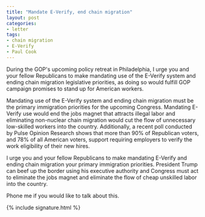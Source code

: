 ```yaml
---
title: "Mandate E-Verify, end chain migration"
layout: post
categories:
- letter
tags:
- chain migration
- E-Verify
- Paul Cook
---
```


During the GOP's upcoming policy retreat in Philadelphia, I urge you and your fellow Republicans to make mandating use of the E-Verify system and ending chain migration legislative priorities, as doing so would fulfill GOP campaign promises to stand up for American workers.

Mandating use of the E-Verify system and ending chain migration must be the primary immigration priorities for the upcoming Congress. Mandating E-Verify use would end the jobs magnet that attracts illegal labor and eliminating non-nuclear chain migration would cut the flow of unnecessary low-skilled workers into the country. Additionally, a recent poll conducted by Pulse Opinion Research shows that more than 90% of Republican voters, and 78% of all American voters, support requiring employers to verify the work eligibility of their new hires.

I urge you and your fellow Republicans to make mandating E-Verify and ending chain migration your primary immigration priorities. President Trump can beef up the border using his executive authority and Congress must act to eliminate the jobs magnet and eliminate the flow of cheap unskilled labor into the country.

Phone me if you would like to talk about this.

{% include signature.html %}
